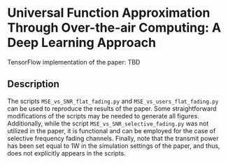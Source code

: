 # Universal Function Approximation Through Over-the-air Computing: A Deep Learning Approach
TensorFlow implementation of the paper: TBD
## Description
The scripts `MSE_vs_SNR_flat_fading.py` and `MSE_vs_users_flat_fading.py` can be used to reproduce the results of the paper. Some straightforward modifications of the scripts may be needed to generate all figures. Additionally, while the script `MSE_vs_SNR_selective_fading.py` was not utilized in the paper, it is functional and can be employed for the case of selective frequency fading channels. Finally, note that the transmit power has been set equal to 1W in the simulation settings of the paper, and thus, does not explicitly appears in the scripts.
